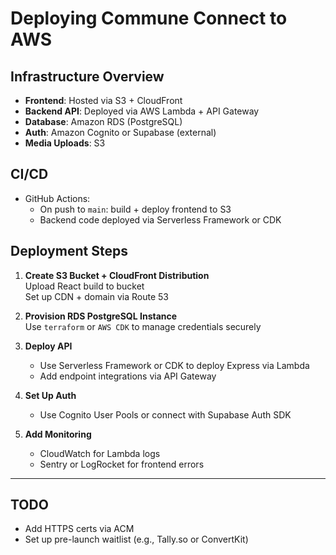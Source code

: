 # Deploying Commune Connect to AWS

## Infrastructure Overview
- **Frontend**: Hosted via S3 + CloudFront
- **Backend API**: Deployed via AWS Lambda + API Gateway
- **Database**: Amazon RDS (PostgreSQL)
- **Auth**: Amazon Cognito or Supabase (external)
- **Media Uploads**: S3

## CI/CD
- GitHub Actions:
  - On push to `main`: build + deploy frontend to S3
  - Backend code deployed via Serverless Framework or CDK

## Deployment Steps

1. **Create S3 Bucket + CloudFront Distribution**  
   Upload React build to bucket  
   Set up CDN + domain via Route 53

2. **Provision RDS PostgreSQL Instance**  
   Use `terraform` or `AWS CDK` to manage credentials securely

3. **Deploy API**  
   - Use Serverless Framework or CDK to deploy Express via Lambda  
   - Add endpoint integrations via API Gateway

4. **Set Up Auth**  
   - Use Cognito User Pools or connect with Supabase Auth SDK

5. **Add Monitoring**  
   - CloudWatch for Lambda logs  
   - Sentry or LogRocket for frontend errors

---

## TODO
- Add HTTPS certs via ACM
- Set up pre-launch waitlist (e.g., Tally.so or ConvertKit)
